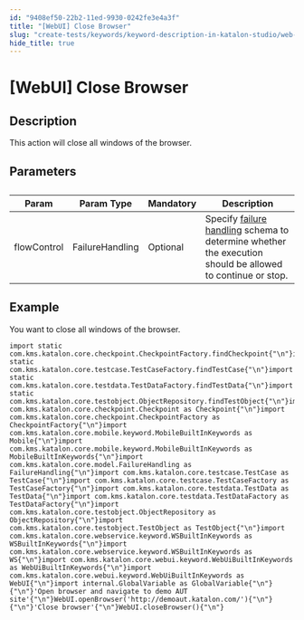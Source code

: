 ```yaml
---
id: "9408ef50-22b2-11ed-9930-0242fe3e4a3f"
title: "[WebUI] Close Browser"
slug: "create-tests/keywords/keyword-description-in-katalon-studio/web-ui-keywords/webui-close-browser"
hide_title: true
---
```


# <a id="id_0" class="anchor_top_offset"/><a id="ariaid-title1" class="anchor_top_offset"/>[WebUI] Close Browser


## <a id="id_0__id_1" class="anchor_top_offset"/>Description

              
<p xmlns="http://www.w3.org/1999/xhtml" className="p">This action will close all windows of the browser.</p> 
      

## <a id="id_0__id_2" class="anchor_top_offset"/>Parameters

              
<table xmlns="http://www.w3.org/1999/xhtml" className="table anchor_top_offset" id="id_0__ba67be80-d053-4162-bfd4-4326c3d3c381"><caption /><thead className="thead"><tr className><th className="entry anchor_top_offset" id="id_0__ba67be80-d053-4162-bfd4-4326c3d3c381__entry__1">Param</th><th className="entry anchor_top_offset" id="id_0__ba67be80-d053-4162-bfd4-4326c3d3c381__entry__2">Param Type</th><th className="entry anchor_top_offset" id="id_0__ba67be80-d053-4162-bfd4-4326c3d3c381__entry__3">Mandatory</th><th className="entry anchor_top_offset" id="id_0__ba67be80-d053-4162-bfd4-4326c3d3c381__entry__4">Description</th></tr></thead><tbody className="tbody"><tr className><td className="entry" headers="id_0__ba67be80-d053-4162-bfd4-4326c3d3c381__entry__1 id_0__ba67be80-d053-4162-bfd4-4326c3d3c381__entry__2 id_0__ba67be80-d053-4162-bfd4-4326c3d3c381__entry__3 id_0__ba67be80-d053-4162-bfd4-4326c3d3c381__entry__4 ">flowControl</td><td className="entry" headers="id_0__ba67be80-d053-4162-bfd4-4326c3d3c381__entry__1 id_0__ba67be80-d053-4162-bfd4-4326c3d3c381__entry__2 id_0__ba67be80-d053-4162-bfd4-4326c3d3c381__entry__3 id_0__ba67be80-d053-4162-bfd4-4326c3d3c381__entry__4 ">FailureHandling</td><td className="entry" headers="id_0__ba67be80-d053-4162-bfd4-4326c3d3c381__entry__1 id_0__ba67be80-d053-4162-bfd4-4326c3d3c381__entry__2 id_0__ba67be80-d053-4162-bfd4-4326c3d3c381__entry__3 id_0__ba67be80-d053-4162-bfd4-4326c3d3c381__entry__4 ">Optional</td><td className="entry" headers="id_0__ba67be80-d053-4162-bfd4-4326c3d3c381__entry__1 id_0__ba67be80-d053-4162-bfd4-4326c3d3c381__entry__2 id_0__ba67be80-d053-4162-bfd4-4326c3d3c381__entry__3 id_0__ba67be80-d053-4162-bfd4-4326c3d3c381__entry__4 ">Specify <a className="xref" href="/docs/maintain/configure-failure-handling-settings-in-katalon-studio">failure handling</a> schema to         determine whether the execution should be allowed to continue or         stop.</td></tr></tbody></table> 
      

## <a id="id_0__id_3" class="anchor_top_offset"/>Example

              
<p xmlns="http://www.w3.org/1999/xhtml" className="p">You want to close all windows of the browser.</p> 
              
<pre xmlns="http://www.w3.org/1999/xhtml" className="pre codeblock"><code>import static com.kms.katalon.core.checkpoint.CheckpointFactory.findCheckpoint{"\n"}import static com.kms.katalon.core.testcase.TestCaseFactory.findTestCase{"\n"}import static com.kms.katalon.core.testdata.TestDataFactory.findTestData{"\n"}import static com.kms.katalon.core.testobject.ObjectRepository.findTestObject{"\n"}import com.kms.katalon.core.checkpoint.Checkpoint as Checkpoint{"\n"}import com.kms.katalon.core.checkpoint.CheckpointFactory as CheckpointFactory{"\n"}import com.kms.katalon.core.mobile.keyword.MobileBuiltInKeywords as Mobile{"\n"}import com.kms.katalon.core.mobile.keyword.MobileBuiltInKeywords as MobileBuiltInKeywords{"\n"}import com.kms.katalon.core.model.FailureHandling as FailureHandling{"\n"}import com.kms.katalon.core.testcase.TestCase as TestCase{"\n"}import com.kms.katalon.core.testcase.TestCaseFactory as TestCaseFactory{"\n"}import com.kms.katalon.core.testdata.TestData as TestData{"\n"}import com.kms.katalon.core.testdata.TestDataFactory as TestDataFactory{"\n"}import com.kms.katalon.core.testobject.ObjectRepository as ObjectRepository{"\n"}import com.kms.katalon.core.testobject.TestObject as TestObject{"\n"}import com.kms.katalon.core.webservice.keyword.WSBuiltInKeywords as WSBuiltInKeywords{"\n"}import com.kms.katalon.core.webservice.keyword.WSBuiltInKeywords as WS{"\n"}import com.kms.katalon.core.webui.keyword.WebUiBuiltInKeywords as WebUiBuiltInKeywords{"\n"}import com.kms.katalon.core.webui.keyword.WebUiBuiltInKeywords as WebUI{"\n"}import internal.GlobalVariable as GlobalVariable{"\n"}{"\n"}'Open browser and navigate to demo AUT site'{"\n"}WebUI.openBrowser('http://demoaut.katalon.com/'){"\n"}{"\n"}'Close browser'{"\n"}WebUI.closeBrowser(){"\n"}</code></pre> 
            
